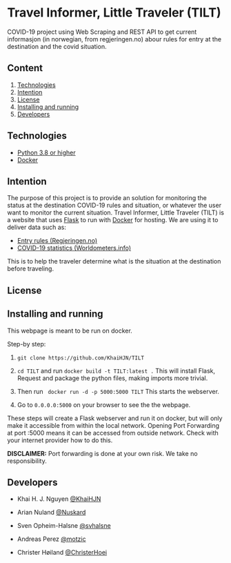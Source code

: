 # Travel Informer, Little Traveler (TILT)

COVID-19 project using Web Scraping and REST API to get current informasjon (in norwegian, from regjeringen.no) abour rules for entry at the destination and the covid situation.

## Content

1. [Technologies](https://github.com/KhaiHJN/TILT#technologies)
2. [Intention](https://github.com/KhaiHJN/TILT#intention)
3. [License](https://github.com/KhaiHJN/TILT#license)
4. [Installing and running](https://github.com/KhaiHJN/TILT#installing-and-running)
5. [Developers](https://github.com/KhaiHJN/TILT#developers)


## Technologies
+ [Python 3.8 or higher](https://www.python.org/downloads/)
+ [Docker](https://www.docker.com/get-started)

## Intention

The purpose of this project is to provide an solution for monitoring the status at the destination COVID-19 rules and situation, or whatever the user want to monitor the current situation. Travel Informer, Little Traveler (TILT) is a website that uses [Flask](http://flask.pocoo.org/) to run with [Docker](https://www.docker.com/get-started) for hosting. We are using it to deliver data such as:
+ [Entry rules (Regjeringen.no)](https://www.regjeringen.no/no/tema/Koronasituasjonen/id2692388/)
+ [COVID-19 statistics (Worldometers.info)](https://www.worldometers.info/coronavirus/)

This is to help the traveler determine what is the situation at the destination before traveling. 

## License

## Installing and running
This webpage is meant to be run on docker.

Step-by step:

1. ```git clone https://github.com/KhaiHJN/TILT ```

2. ```cd TILT``` and run ```docker build -t TILT:latest .``` This will install Flask, Request and package the python files, making imports more trivial.

3. Then run ``` docker run -d -p 5000:5000 TILT``` This starts the webserver.

4. Go to ``` 0.0.0.0:5000 ``` on your browser to see the the webpage.

These steps will create a Flask webserver and run it on docker, but will only make it accessible from within the local network. Opening Port Forwarding at port :5000 means it can be accessed from outside network. Check with your internet provider how to do this. 

**DISCLAIMER:** Port forwarding is done at your own risk. We take no responsibility.

## Developers 

+ Khai H. J. Nguyen [@KhaiHJN](https://github.com/KhaiHJN)

+ Arian Nuland [@Nuskard](https://github.com/Nuskard)

+ Sven Opheim-Halsne [@svhalsne](https://github.com/svhalsne)

+ Andreas Perez [@motzic](https://github.com/motzic)

+ Christer Høiland [@ChristerHoei](https://github.com/ChristerHoei)


